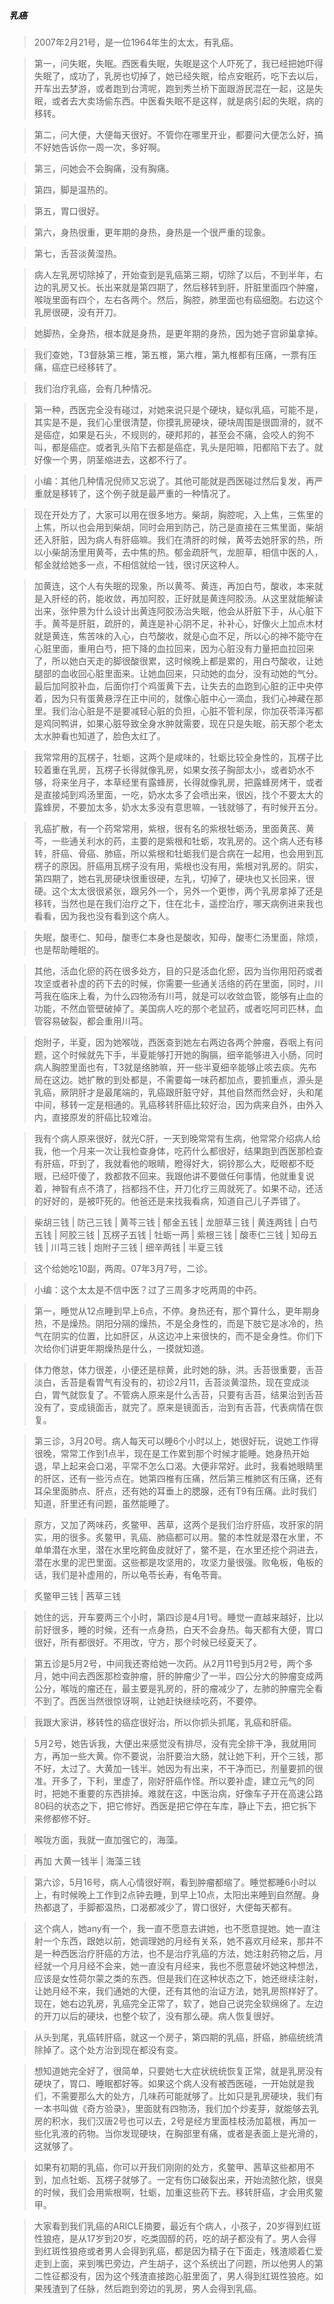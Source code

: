 ##### 乳癌

> 2007年2月21号，是一位1964年生的太太，有乳癌。

> 第一，问失眠，失眠。西医看失眠，失眠是这个人吓死了，我已经把她吓得失眠了，成功了，乳房也切掉了，她已经失眠，给点安眠药，吃下去以后，开车出去梦游，或者跑到台湾呢，跑到秀兰桥下面跟游民混在一起，这是失眠，或者去大卖场偷东西。中医看失眠不是这样，就是病引起的失眠，病的移转。

> 第二，问大便，大便每天很好。不管你在哪里开业，都要问大便怎么好，搞不好她告诉你一周一次，多好啊。

> 第三，问她会不会胸痛，没有胸痛。

> 第四，脚是温热的。

> 第五，胃口很好。

> 第六，身热很重，更年期的身热，身热是一个很严重的现象。

> 第七，舌苔淡黄湿热。

> 病人左乳房切除掉了，开始查到是乳癌第三期，切除了以后，不到半年，右边的乳房又长。长出来就是第四期了，然后移转到肝，肝脏里面四个肿瘤，喉咙里面有四个，左右各两个。然后，胸腔，肺里面也有癌细胞。右边这个乳房很硬，没有开刀。

> 她脚热，全身热，根本就是身热，是更年期的身热，因为她子宫卵巢拿掉。

> 我们查她，T3督脉第三椎，第五椎，第六椎，第九椎都有压痛，一票有压痛，癌症已经移转了。

> 我们治疗乳癌，会有几种情况。

> 第一种，西医完全没有碰过，对她来说只是个硬块，疑似乳癌，可能不是，其实是不是，我们心里很清楚，你摸乳房硬块，硬块周围是很圆滑的，就不是癌症，如果是石头，不规则的，硬邦邦的，甚至会不痛，会咬人的狗不叫，都是癌症。或者乳头陷下去都是癌症，乳头是阳嘛，阳都陷下去了。就好像一个男，阴茎缩进去，这都不行了。

> 小编：其他几种情况倪师又忘说了。其他可能就是西医碰过然后复发，再严重就是移转了，这个例子就是最严重的一种情况了。

> 现在开处方了，大家可以用在很多地方。柴胡，胸腔呢，入上焦，三焦里的上焦，所以也会用到柴胡，同时会用到防己，防己是直接在三焦里面，柴胡还入肝脏，因为病人有肝癌嘛。我们在清肝的时候，黄芩去她肝家的热，所以小柴胡汤里用黄芩，去中焦的热。郁金疏肝气，龙胆草，相信中医的人，郁金就给她多一点，不相信就给一钱，很讨厌这种人。

> 加黄连，这个人有失眠的现象，所以黄芩、黄连，再加白芍，酸收，本来就是入肝经的药，能收敛，再加阿胶，正好就是黄连阿胶汤。从这里就能解读出来，张仲景为什么设计出黄连阿胶汤治失眠，他会从肝脏下手，从心脏下手。黄芩是肝脏，疏肝的，黄连是补心阴不足，补补心，好像火上加点木材就是黄连，焦苦味的入心，白芍酸收，就是心血不足，所以心的神不能守在心脏里面，重用白芍，把下降的血拉回来，因为心脏没有力量把血拉回来了，所以她白天走的脚很酸很累，这时候晚上都是累的，用白芍酸收，让她腿部的血收回心脏里面来。让她血回来，只动她的血分，没有动她的气分。最后加阿胶补血，后面你打个鸡蛋黄下去，让失去的血跑到心脏的正中央停着，因为只有蛋黄悬浮在正中间的，就像心脏中心一滴血，我们心神藏在那里。我们治心脏是不是要减轻心脏的负担，心脏不管利尿，你加茯苓泽泻都是鸡同鸭讲，如果心脏导致全身水肿就需要，现在只是失眠，前天那个老太太水肿看也知道了，脸色太红了。

> 我常常用的瓦楞子，牡蛎，这两个是咸味的，牡蛎比较全身性的，瓦楞子比较着重在乳房，瓦楞子长得就像乳房，如果女孩子胸部太小，或者奶水不够，将来坐月子，本草经里有露蜂房，长得就像乳房，把露蜂房烤干，或者是直接炖到鸡汤里面，一吃，奶水太多了会喷出来，很凶，找个不要太大的露蜂房，不要加太多，奶水太多没有意思嘛，一钱就够了，有时候开五分。

> 乳癌扩散，有一个药常常用，紫根，很有名的紫根牡蛎汤，里面黄芪、黄芩，一些通关利水的药，主要的是紫根和牡蛎，攻乳房的。这个病人还有移转，肝癌、骨癌、肺癌，所以紫根和牡蛎我们是合病在一起用，也会用到瓦楞子的原因。肝癌用瓦楞子没有用，紫根也没有用，紫根对乳房的。阴实，第四期了，她右乳房硬块很重很硬，左乳，切掉了，硬块也又长回来，很硬。这个太太很很紧张，跟另外一个，另外一个更惨，两个乳房拿掉了还是移转，当然也是在我们治疗之下，住在北卡，遥控治疗，哪天病例进来我也看看，因为我也没有看到这个病人。

> 失眠，酸枣仁、知母，酸枣仁本身也是酸收，知母，酸枣仁汤里面，除烦，也是帮助睡眠的。

> 其他，活血化瘀的药在很多处方，目的只是活血化瘀，因为当你用阳药或者攻坚或者补虚的药下去的时候，你需要一些通关活络的药在里面，同时，川芎我在临床上看，为什么四物汤有川芎，就是可以收敛血管，能够有止血的功能，不然血管壁破掉了。美国病人吃的那个老鼠药，或者吃阿司匹林，血管容易破裂，都会重用川芎。

> 炮附子，半夏，因为她喉咙，西医查到她左右两边各两个肿瘤，吞咽上有问题，这个时候就先下手，半夏能够打开她的胸膈，细辛能够进入小肠，同时病人胸腔里面也有，T3就是络肺嘛，开一些半夏细辛能够止咳去痰。先布局在这边。她扩散的到处都是，不需要每一味药都加点，要抓重点，源头是乳癌，厥阴肝才是最尾端的，乳癌跟肝脏守好，其他自然而然会好，头和尾中间，移转一定是相通的。乳癌移转肝癌比较好治，因为病来自外，由外入内，直接原发的肝癌比较难治。

> 我有个病人原来很好，就光C肝，一天到晚常常有生病，他常常介绍病人给我，他一个月来一次让我检查身体，吃药什么都很好，结果跑到西医那检查有肝癌，吓到了，我就看他的眼睛，瞪得好大，铜铃那么大，眨眼都不眨眼，已经吓傻了，救都救不回来。我跟他讲不要做任何事情，他就重复说着，神智有点不清了，挡都挡不住，开刀化疗三周就死了。如果不动，还活的好好的，是被吓死的。他爸还是来找我看病，知道自己儿子弄错了。

> 柴胡三钱 | 防己三钱 | 黄芩三钱 | 郁金五钱 | 龙胆草三钱 | 黄连两钱 | 白芍五钱 | 阿胶三钱 | 瓦楞子五钱 | 牡蛎一两 | 紫根三钱 | 酸枣仁三钱 | 知母五钱 | 川芎三钱 | 炮附子三钱 | 细辛两钱 | 半夏三钱 

> 这个给她吃10副，两周。07年3月7号，二诊。

> 小编：这个太太是不信中医？过了三周多才吃两周的中药。

> 第一，睡觉从12点睡到早上6点，不停。身热还有，那个算什么，更年期身热，不是燥热。阴阳分隔的燥热，不是全身性的，而是下肢它是冰冷的，热气在阴实的位置，比如肝区，从这边冲上来很快的，而不是全身性。你们下次给你们讲更年期燥热是什么，一摸就知道。

> 体力倦怠，体力很差，小便还是棕黄，此时她的脉，洪。舌苔很重要，舌苔淡白，舌苔是看胃气有没有的，初诊2月11，舌苔淡黄湿热，现在变成淡白，胃气就恢复了。不管病人原来是什么舌苔，只要有舌苔，结果治到舌苔没有了，变成镜面舌，就完了。原来是镜面舌，治到有舌苔，代表病情在恢复。

> 第三诊，3月20号。病人每天可以睡6个小时以上，她很好玩，说她工作得很晚，常常工作到1点半，现在是工作累到那个时候才能睡。她身热开始退，早上起来会口渴，平常不怎么口渴。大便非常好。此时，我看她眼睛里的肝区，还有一些污点在。她第四椎有压痛，然后第三椎肺区有压痛，还有耳朵里面肺点、肝点，还有她的耳垂上的腮腺，还有T9有压痛。此时我们知道，肝里还有问题，虽然能睡了。

> 原方，又加了两味药，炙鳖甲、茜草，这两个是我们治疗肝癌，攻肝家的阴实，用的很多。炙鳖甲，乳癌、肺癌都可以用。鳖的本性就是潜在水里，不单单潜在水里，潜在水里吃鳄鱼皮就好了，鳖不是，在水里还挖个洞进去，潜在水里的泥巴里面。这些都是攻坚用的，攻坚力量很强。败龟板，龟板的话，我们是补虚用的，所以龟苓长寿，有龟苓膏。

> 炙鳖甲三钱 | 茜草三钱

> 她住的远，开车要两三个小时，第四诊是4月1号。睡觉一直越来越好，比以前好很多，睡的时候，还有一点身热，白天不会身热。每天都有大便，胃口很好，所有都很好。不用改，守方，那个时候已经夏天了。

> 第五诊是5月2号，中间我还寄给她一次药。从2月11号到5月2号，两个多月，她中间去西医那检查肿瘤，肝的肿瘤少了一半，四公分大的肿瘤变成两公分，喉咙的瘤还在，最主要是乳房的，肝的瘤减少了，左肺的肿瘤完全看不到了。西医当然很惊讶啊，让她赶快继续吃药，不要停。

> 我跟大家讲，移转性的癌症很好治，所以你抓头抓尾，乳癌和肝癌。

> 5月2号，她告诉我，大便出来感觉没有排尽，没有完全排干净，我就用同方，再加一些大黄。你不要说，治肝要治大肠，就让她下利，开个三钱，那不好，太过了。大黄加一钱半。她因为有出来，不干净而已，剂量要抓的很准。开多了，下利，里虚了，刚好肝癌作怪。所以要补虚，建立元气的同时，把她不重要的东西排掉。难就在这，中医治病，好像车子开在高速公路80码的状态之下，把它修好。西医是把它停在车库，静止下去，把它拆下来修都修不好。

> 喉咙方面，我就一直加强它的，海藻。

> 再加 大黄一钱半 | 海藻三钱 

> 第六诊，5月16号，病人心情很好啊，看到肿瘤都缩了。睡觉都睡6小时以上，有时候晚上工作到2点钟去睡，到早上10点，太阳出来睡到自然醒。身热都退了，手脚都温热，口渴都减少了，胃口很好，大便每天都有。

> 这个病人，她any有一个，我一直不愿意去讲她，也不愿意提她。她一直注射一个东西，跟她以前，她调理她的月经有关系，她不喜欢月经来，那并不是一种西医治疗肝癌的方法，也不是治疗乳癌的方法，她注射药物之后，月经就一个月月经不会来，她一直没有月经来，我也不愿意破坏她这种想法，应该是女性荷尔蒙之类的东西。但是我们在这种状态之下，她还继续注射，让她月经不来，我们通她的大便，还有其他的治证方法，她乳房照样好了。现在，她右边乳房，乳癌完全正常了，软了，她自己说完全软绵绵了。左边的开刀以后的硬块，也整个软了，没有那么硬。病人恢复很好。

> 从头到尾，乳癌转肝癌，就这一个房子，第四期的乳癌，肝癌，肺癌统统清除掉了。这个处方治到现在都没有变。

> 想知道她完全好了，很简单，只要她七大症状统统恢复正常，就是乳房没有硬块了，胃口、睡眠都好等。如果这个病人没有被西医碰，一开始就是我们，不需要那么大的处方，几味药可能就够了。比如只是乳房硬块，我们有一本书叫做《奇方验录》，里面就有四物汤，我们加个炒麦芽，就能够去乳房的积水，我们汉唐2号也可以去，2号是经方里面桂枝汤加葛根，再加一些化乳液的药物。当你发现硬块，在胸部里有痛，或者是表面上是光滑的，这就够了。

> 如果有初期的乳癌，你可以开我们刚刚的处方，炙鳖甲、茜草这些都用不到，加点牡蛎、瓦楞子就够了。一定有伤口破裂出来，开始流脓化脓，很臭的时候，我们会用紫根啊，牡蛎，加重这些药下去。移转肝癌，才会用炙鳖甲。

> 大家看到我们乳癌的ARICLE摘要，最近有个病人，小孩子，20岁得到红斑性狼疮，是从17岁到20岁，吃类固醇的药，吃的胡子都没有了。男人会得到红斑性狼疮或者男人会得到乳癌，都是因为精子在下面走，残渣顺着仁爱走到上面，来到嘴巴旁边，产生胡子，这个系统出了问题，所以他男人的第二性征都没有，因为这个残渣直接跑心脏里面了，男人得到红斑性狼疮。如果残渣到了任脉，然后跑到旁边的乳房，男人会得到乳癌。